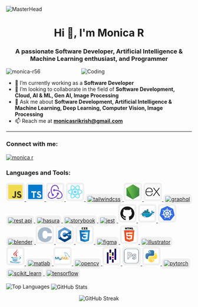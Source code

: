 <!-- Header GIF -->
![MasterHead](https://user-images.githubusercontent.com/95478989/198955082-6e78ebb5-e1e4-49f9-8d32-6e5af3984dcd.gif)

<h1 align="center">Hi 👋, I'm Monica R</h1>
<h3 align="center">A passionate Software Developer, Artificial Intelligence & Machine Learning enthusiast, and Programmer</h3>

<!-- Right-side Coding GIF -->
<img align="right" alt="Coding" width="300" src="https://camo.githubusercontent.com/1bccf360b3176699c2311bb48cc462b14bd872cdbc12775a68a2d18c823be833/68747470733a2f2f6d656469612e6c6963646e2e636f6d2f646d732f696d6167652f443536323241514866706a4c32333445436c772f6665656473686172652d736872696e6b5f323034385f313533362f302f313639333931313736373132383f653d3231343734383336343726763d6265746126743d4a325a476f6d66565f4f457a434b35374d48486f475741593863386b6d7a616c7076513635744e38623430">

<!-- Profile Views -->
<p align="left"> 
  <img src="https://komarev.com/ghpvc/?username=monica-r56&label=Profile%20views&color=0e75b6&style=flat" alt="monica-r56" /> 
</p>

- 🌱 I’m currently working as a **Software Developer**
- 👯 I’m looking to collaborate in the field of **Software Development, Cloud, AI & ML, Gen AI, Image Processing**
- 💬 Ask me about **Software Development, Artificial Intelligence & Machine Learning, Deep Learning, Computer Vision, Image Processing**
- 📫 Reach me at **monicasrikrish@gmail.com**

---

<h3 align="left">Connect with me:</h3>
<p align="left">
  <a href="https://linkedin.com/in/monica r" target="blank">
    <img align="center" src="https://raw.githubusercontent.com/rahuldkjain/github-profile-readme-generator/master/src/images/icons/Social/linked-in-alt.svg" alt="monica r" height="30" width="40" />
  </a>
</p>

<h3 align="left">Languages and Tools:</h3>
<p align="left">
  <a href="https://developer.mozilla.org/en-US/docs/Web/JavaScript" target="_blank" rel="noreferrer">
    <img src="https://raw.githubusercontent.com/devicons/devicon/master/icons/javascript/javascript-original.svg" alt="javascript" width="40" height="40" style="background-color:#f0f0f0; padding:5px; border-radius:8px;" />
  </a>
  <a href="https://www.typescriptlang.org/" target="_blank" rel="noreferrer">
    <img src="https://raw.githubusercontent.com/devicons/devicon/master/icons/typescript/typescript-original.svg" alt="typescript" width="40" height="40" style="background-color:#f0f0f0; padding:5px; border-radius:8px;" />
  </a>
  <a href="https://redux.js.org" target="_blank" rel="noreferrer">
    <img src="https://raw.githubusercontent.com/devicons/devicon/master/icons/redux/redux-original.svg" alt="redux" width="40" height="40" style="background-color:#f0f0f0; padding:5px; border-radius:8px;" />
  </a>
  <a href="https://reactjs.org/" target="_blank" rel="noreferrer">
    <img src="https://raw.githubusercontent.com/devicons/devicon/master/icons/react/react-original.svg" alt="react" width="40" height="40" style="background-color:#f0f0f0; padding:5px; border-radius:8px;" />
  </a>
  <a href="https://tailwindcss.com/" target="_blank" rel="noreferrer">
    <img src="https://www.vectorlogo.zone/logos/tailwindcss/tailwindcss-icon.svg" alt="tailwindcss" width="40" height="40" style="background-color:#f0f0f0; padding:5px; border-radius:8px;" />
  </a>
  <a href="https://nodejs.org" target="_blank" rel="noreferrer">
    <img src="https://raw.githubusercontent.com/devicons/devicon/master/icons/nodejs/nodejs-original.svg" alt="nodejs" width="40" height="40" style="background-color:#f0f0f0; padding:5px; border-radius:8px;" />
  </a>
  <a href="https://expressjs.com" target="_blank" rel="noreferrer">
    <img src="https://raw.githubusercontent.com/devicons/devicon/master/icons/express/express-original.svg" alt="express" width="40" height="40" style="background-color:#f0f0f0; padding:5px; border-radius:8px;" />
  </a>
  <a href="https://graphql.org/" target="_blank" rel="noreferrer">
    <img src="https://www.vectorlogo.zone/logos/graphql/graphql-icon.svg" alt="graphql" width="40" height="40" style="background-color:#f0f0f0; padding:5px; border-radius:8px;" />
  </a>
  <a href="https://restfulapi.net/" target="_blank" rel="noreferrer">
    <img src="https://cdn-icons-png.flaticon.com/512/6017/6017566.png" alt="rest api" width="40" height="40" style="background-color:#f0f0f0; padding:5px; border-radius:8px;" />
  </a>
  <a href="https://hasura.io/" target="_blank" rel="noreferrer">
    <img src="https://hasura.io/favicon-96x96.png" alt="hasura" width="40" height="40" style="background-color:#f0f0f0; padding:5px; border-radius:8px;" />
  </a>
  <a href="https://storybook.js.org/" target="_blank" rel="noreferrer">
    <img src="https://www.vectorlogo.zone/logos/storybookjs/storybookjs-icon.svg" alt="storybook" width="40" height="40" style="background-color:#f0f0f0; padding:5px; border-radius:8px;" />
  </a>
  <a href="https://jestjs.io/" target="_blank" rel="noreferrer">
    <img src="https://www.vectorlogo.zone/logos/jestjsio/jestjsio-icon.svg" alt="jest" width="40" height="40" style="background-color:#f0f0f0; padding:5px; border-radius:8px;" />
  </a>
  <a href="https://github.com/" target="_blank" rel="noreferrer">
    <img src="https://raw.githubusercontent.com/devicons/devicon/master/icons/github/github-original.svg" alt="github" width="40" height="40" style="background-color:#f0f0f0; padding:5px; border-radius:8px;" />
  </a>
  <a href="https://www.docker.com/" target="_blank" rel="noreferrer">
    <img src="https://raw.githubusercontent.com/devicons/devicon/master/icons/docker/docker-original.svg" alt="docker" width="40" height="40" style="background-color:#f0f0f0; padding:5px; border-radius:8px;" />
  </a>
  <a href="https://kubernetes.io/" target="_blank" rel="noreferrer">
    <img src="https://raw.githubusercontent.com/devicons/devicon/master/icons/kubernetes/kubernetes-plain.svg" alt="kubernetes" width="40" height="40" style="background-color:#f0f0f0; padding:5px; border-radius:8px;" />
  </a>
  <a href="https://www.blender.org/" target="_blank" rel="noreferrer">
    <img src="https://download.blender.org/branding/community/blender_community_badge_white.svg" alt="blender" width="40" height="40" style="background-color:#f0f0f0; padding:5px; border-radius:8px;" />
  </a>
  <a href="https://www.cprogramming.com/" target="_blank" rel="noreferrer">
    <img src="https://raw.githubusercontent.com/devicons/devicon/master/icons/c/c-original.svg" alt="c" width="40" height="40" style="background-color:#f0f0f0; padding:5px; border-radius:8px;" />
  </a>
  <a href="https://www.w3schools.com/cpp/" target="_blank" rel="noreferrer">
    <img src="https://raw.githubusercontent.com/devicons/devicon/master/icons/cplusplus/cplusplus-original.svg" alt="cplusplus" width="40" height="40" style="background-color:#f0f0f0; padding:5px; border-radius:8px;" />
  </a>
  <a href="https://www.w3schools.com/css/" target="_blank" rel="noreferrer">
    <img src="https://raw.githubusercontent.com/devicons/devicon/master/icons/css3/css3-original-wordmark.svg" alt="css3" width="40" height="40" style="background-color:#f0f0f0; padding:5px; border-radius:8px;" />
  </a>
  <a href="https://www.figma.com/" target="_blank" rel="noreferrer">
    <img src="https://www.vectorlogo.zone/logos/figma/figma-icon.svg" alt="figma" width="40" height="40" style="background-color:#f0f0f0; padding:5px; border-radius:8px;" />
  </a>
  <a href="https://www.w3.org/html/" target="_blank" rel="noreferrer">
    <img src="https://raw.githubusercontent.com/devicons/devicon/master/icons/html5/html5-original-wordmark.svg" alt="html5" width="40" height="40" style="background-color:#f0f0f0; padding:5px; border-radius:8px;" />
  </a>
  <a href="https://www.adobe.com/in/products/illustrator.html" target="_blank" rel="noreferrer">
    <img src="https://www.vectorlogo.zone/logos/adobe_illustrator/adobe_illustrator-icon.svg" alt="illustrator" width="40" height="40" style="background-color:#f0f0f0; padding:5px; border-radius:8px;" />
  </a>
  <a href="https://www.java.com" target="_blank" rel="noreferrer">
    <img src="https://raw.githubusercontent.com/devicons/devicon/master/icons/java/java-original.svg" alt="java" width="40" height="40" style="background-color:#f0f0f0; padding:5px; border-radius:8px;" />
  </a>
  <a href="https://www.mathworks.com/" target="_blank" rel="noreferrer">
    <img src="https://upload.wikimedia.org/wikipedia/commons/2/21/Matlab_Logo.png" alt="matlab" width="40" height="40" style="background-color:#f0f0f0; padding:5px; border-radius:8px;" />
  </a>
  <a href="https://www.mysql.com/" target="_blank" rel="noreferrer">
    <img src="https://raw.githubusercontent.com/devicons/devicon/master/icons/mysql/mysql-original-wordmark.svg" alt="mysql" width="40" height="40" style="background-color:#f0f0f0; padding:5px; border-radius:8px;" />
  </a>
  <a href="https://opencv.org/" target="_blank" rel="noreferrer">
    <img src="https://www.vectorlogo.zone/logos/opencv/opencv-icon.svg" alt="opencv" width="40" height="40" style="background-color:#f0f0f0; padding:5px; border-radius:8px;" />
  </a>
  <a href="https://pandas.pydata.org/" target="_blank" rel="noreferrer">
    <img src="https://raw.githubusercontent.com/devicons/devicon/2ae2a900d2f041da66e950e4d48052658d850630/icons/pandas/pandas-original.svg" alt="pandas" width="40" height="40" style="background-color:#f0f0f0; padding:5px; border-radius:8px;" />
  </a>
  <a href="https://www.photoshop.com/en" target="_blank" rel="noreferrer">
    <img src="https://raw.githubusercontent.com/devicons/devicon/master/icons/photoshop/photoshop-line.svg" alt="photoshop" width="40" height="40" style="background-color:#f0f0f0; padding:5px; border-radius:8px;" />
  </a>
  <a href="https://www.python.org" target="_blank" rel="noreferrer">
    <img src="https://raw.githubusercontent.com/devicons/devicon/master/icons/python/python-original.svg" alt="python" width="40" height="40" style="background-color:#f0f0f0; padding:5px; border-radius:8px;" />
  </a>
  <a href="https://pytorch.org/" target="_blank" rel="noreferrer">
    <img src="https://www.vectorlogo.zone/logos/pytorch/pytorch-icon.svg" alt="pytorch" width="40" height="40" style="background-color:#f0f0f0; padding:5px; border-radius:8px;" />
  </a>
  <a href="https://scikit-learn.org/" target="_blank" rel="noreferrer">
    <img src="https://upload.wikimedia.org/wikipedia/commons/0/05/Scikit_learn_logo_small.svg" alt="scikit_learn" width="40" height="40" style="background-color:#f0f0f0; padding:5px; border-radius:8px;" />
  </a>
  <a href="https://www.tensorflow.org" target="_blank" rel="noreferrer">
    <img src="https://www.vectorlogo.zone/logos/tensorflow/tensorflow-icon.svg" alt="tensorflow" width="40" height="40" style="background-color:#f0f0f0; padding:5px; border-radius:8px;" />
  </a>
</p>


<!-- GitHub Stats & Charts -->
<p><img align="left" src="https://github-readme-stats.vercel.app/api/top-langs?username=monica-r56&show_icons=true&locale=en&layout=compact&theme=radical" alt="Top Languages" /></p>

<p>&nbsp;<img align="center" src="https://github-readme-stats.vercel.app/api?username=monica-r56&show_icons=true&locale=en&theme=radical" alt="GitHub Stats" /></p>

<p align="center">
  <img src="https://streak-stats.demolab.com?user=monica-r56&theme=radical&hide_border=true" alt="GitHub Streak" />
</p>

